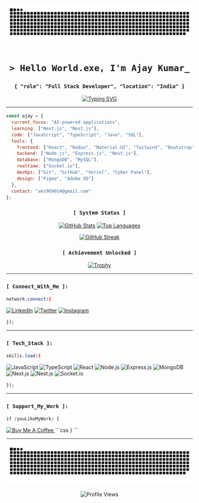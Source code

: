 <div align="center">
  
  ![Hacker Banner](https://raw.githubusercontent.com/platane/snk/output/github-contribution-grid-snake-dark.svg)

# `> Hello World.exe, I'm Ajay Kumar_`
### `{ "role": "Full Stack Developer", "location": "India" }`

[![Typing SVG](https://readme-typing-svg.herokuapp.com?font=Fira+Code&duration=3000&pause=1000&color=00FF00&center=true&vCenter=true&random=false&width=600&lines=%7B+%22specialty%22%3A+%22MERN+Stack+Developer%22+%7D;%7B+%22status%22%3A+%22Building+AI-powered+applications%22+%7D;%7B+%22mode%22%3A+%22Always+Learning%2C+Never+Stopping%22+%7D)](https://git.io/typing-svg)

</div>

---

```js
const ajay = {
  current_focus: "AI-powered applications",
  learning: ["Next.js", "Nest.js"],
  code: ["JavaScript", "TypeScript", "Java", "SQL"],
  tools: {
    frontend: ["React", "Redux", "Material-UI", "Tailwind", "Bootstrap", "Ant Design"],
    backend: ["Node.js", "Express.js", "Nest.js"],
    database: ["MongoDB", "MySQL"],
    realtime: ["Socket.io"],
    devOps: ["Git", "GitHub", "Vercel", "Cyber Panel"],
    design: ["Figma", "Adobe XD"]
  },
  contact: "aks969014@gmail.com"
};
```

<div align="center">
  
### `[ System Status ]`
[![GitHub Stats](https://github-readme-stats.vercel.app/api?username=ajay7906&show_icons=true&theme=cyberpunk&hide_border=true&bg_color=0D1117)](https://github.com/ajay7906)
[![Top Languages](https://github-readme-stats.vercel.app/api/top-langs/?username=ajay7906&layout=compact&theme=cyberpunk&hide_border=true&bg_color=0D1117)](https://github.com/ajay7906)

[![GitHub Streak](https://github-readme-streak-stats.herokuapp.com?user=ajay7906&theme=cyberpunk&hide_border=true&background=0D1117)](https://git.io/streak-stats)

### `[ Achievement Unlocked ]`
[![Trophy](https://github-profile-trophy.vercel.app/?username=ajay7906&theme=matrix&no-frame=true&no-bg=true&margin-w=4)](https://github.com/ryo-ma/github-profile-trophy)

</div>

---

### `[ Connect_With_Me ]:`
<div align="left">

```css
network.connect({
```
[![LinkedIn](https://img.shields.io/badge/LinkedIn-%230A66C2.svg?style=for-the-badge&logo=linkedin&logoColor=white)](https://linkedin.com/in/ajaykumarcse)
[![Twitter](https://img.shields.io/badge/Twitter-%231DA1F2.svg?style=for-the-badge&logo=twitter&logoColor=white)](https://x.com/Ajay_Saini_7906)
[![Instagram](https://img.shields.io/badge/Instagram-%23E4405F.svg?style=for-the-badge&logo=instagram&logoColor=white)](https://www.instagram.com/ajay7906saini/)
```css
});
```

</div>

---

### `[ Tech_Stack ]:`

```css
skills.load({
```

<div align="left">

![JavaScript](https://img.shields.io/badge/JavaScript-%23323330.svg?style=for-the-badge&logo=javascript&logoColor=%23F7DF1E)
![TypeScript](https://img.shields.io/badge/TypeScript-%23007ACC.svg?style=for-the-badge&logo=typescript&logoColor=white)
![React](https://img.shields.io/badge/React-%2320232a.svg?style=for-the-badge&logo=react&logoColor=%2361DAFB)
![Node.js](https://img.shields.io/badge/Node.js-6DA55F?style=for-the-badge&logo=node.js&logoColor=white)
![Express.js](https://img.shields.io/badge/Express.js-%23404d59.svg?style=for-the-badge&logo=express&logoColor=%2361DAFB)
![MongoDB](https://img.shields.io/badge/MongoDB-%234ea94b.svg?style=for-the-badge&logo=mongodb&logoColor=white)
![Next.js](https://img.shields.io/badge/Next.js-black?style=for-the-badge&logo=next.js&logoColor=white)
![Nest.js](https://img.shields.io/badge/Nest.js-%23E0234E.svg?style=for-the-badge&logo=nestjs&logoColor=white)
![Socket.io](https://img.shields.io/badge/Socket.io-black?style=for-the-badge&logo=socket.io&logoColor=white)

```css
});
```

</div>

---

### `[ Support_My_Work ]:`
```css
if (youLikeMyWork) {
```
<a href="https://www.buymeacoffee.com/ajay7906">
  <img src="https://img.shields.io/badge/Buy%20Me%20a%20Coffee-ffdd00?style=for-the-badge&logo=buy-me-a-coffee&logoColor=black" alt="Buy Me A Coffee">
</a>
```css
}
```

---

<div align="center">
  
![Matrix Rain](https://raw.githubusercontent.com/platane/snk/output/github-contribution-grid-snake-dark.svg)

<img src="https://komarev.com/ghpvc/?username=ajay7906&label=Profile%20Views&color=00ff00&style=flat" alt="Profile Views" />

</div>
